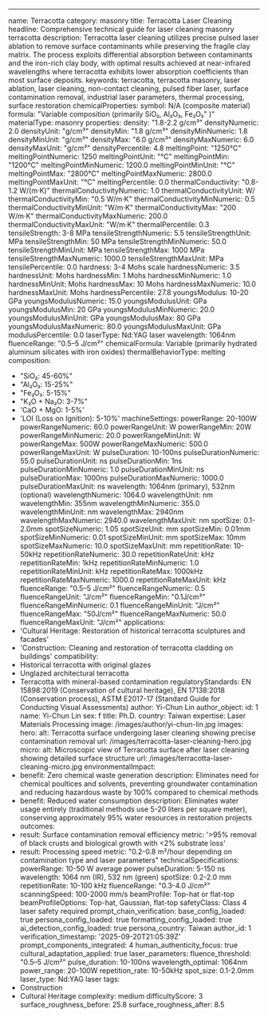 ---
name: Terracotta
category: masonry
title: Terracotta Laser Cleaning
headline: Comprehensive technical guide for laser cleaning masonry terracotta
description: Terracotta laser cleaning utilizes precise pulsed laser ablation to remove
  surface contaminants while preserving the fragile clay matrix. The process exploits
  differential absorption between contaminants and the iron-rich clay body, with optimal
  results achieved at near-infrared wavelengths where terracotta exhibits lower absorption
  coefficients than most surface deposits.
keywords: terracotta, terracotta masonry, laser ablation, laser cleaning, non-contact
  cleaning, pulsed fiber laser, surface contamination removal, industrial laser parameters,
  thermal processing, surface restoration
chemicalProperties:
  symbol: N/A (composite material)
  formula: "Variable composition (primarily SiO₂, Al₂O₃, Fe₂O₃"
    )"
  materialType: masonry
properties:
  density: "1.8-2.2 g/cm³"
  densityNumeric: 2.0
  densityUnit: "g/cm³"
  densityMin: "1.8 g/cm³"
  densityMinNumeric: 1.8
  densityMinUnit: "g/cm³"
  densityMax: "6.0 g/cm³"
  densityMaxNumeric: 6.0
  densityMaxUnit: "g/cm³"
  densityPercentile: 4.8
  meltingPoint: "1250°C"
  meltingPointNumeric: 1250
  meltingPointUnit: "°C"
  meltingPointMin: "1200°C"
  meltingPointMinNumeric: 1200.0
  meltingPointMinUnit: "°C"
  meltingPointMax: "2800°C"
  meltingPointMaxNumeric: 2800.0
  meltingPointMaxUnit: "°C"
  meltingPercentile: 0.0
  thermalConductivity: "0.8-1.2 W/(m·K)"
  thermalConductivityNumeric: 1.0
  thermalConductivityUnit: W/
  thermalConductivityMin: "0.5 W/m·K"
  thermalConductivityMinNumeric: 0.5
  thermalConductivityMinUnit: "W/m·K"
  thermalConductivityMax: "200 W/m·K"
  thermalConductivityMaxNumeric: 200.0
  thermalConductivityMaxUnit: "W/m·K"
  thermalPercentile: 0.3
  tensileStrength: 3-8 MPa
  tensileStrengthNumeric: 5.5
  tensileStrengthUnit: MPa
  tensileStrengthMin: 50 MPa
  tensileStrengthMinNumeric: 50.0
  tensileStrengthMinUnit: MPa
  tensileStrengthMax: 1000 MPa
  tensileStrengthMaxNumeric: 1000.0
  tensileStrengthMaxUnit: MPa
  tensilePercentile: 0.0
  hardness: 3-4 Mohs scale
  hardnessNumeric: 3.5
  hardnessUnit: Mohs
  hardnessMin: 1 Mohs
  hardnessMinNumeric: 1.0
  hardnessMinUnit: Mohs
  hardnessMax: 10 Mohs
  hardnessMaxNumeric: 10.0
  hardnessMaxUnit: Mohs
  hardnessPercentile: 27.8
  youngsModulus: 10-20 GPa
  youngsModulusNumeric: 15.0
  youngsModulusUnit: GPa
  youngsModulusMin: 20 GPa
  youngsModulusMinNumeric: 20.0
  youngsModulusMinUnit: GPa
  youngsModulusMax: 80 GPa
  youngsModulusMaxNumeric: 80.0
  youngsModulusMaxUnit: GPa
  modulusPercentile: 0.0
  laserType: Nd:YAG laser
  wavelength: 1064nm
  fluenceRange: "0.5–5 J/cm²"
  chemicalFormula: Variable (primarily hydrated aluminum silicates with iron oxides)
  thermalBehaviorType: melting
composition:
- "SiO₂: 45-60%"
- "Al₂O₃: 15-25%"
- "Fe₂O₃: 5-15%"
- "K₂O + Na₂O: 3-7%"
- 'CaO + MgO: 1-5%'
- 'LOI (Loss on Ignition): 5-10%'
machineSettings:
  powerRange: 20-100W
  powerRangeNumeric: 60.0
  powerRangeUnit: W
  powerRangeMin: 20W
  powerRangeMinNumeric: 20.0
  powerRangeMinUnit: W
  powerRangeMax: 500W
  powerRangeMaxNumeric: 500.0
  powerRangeMaxUnit: W
  pulseDuration: 10-100ns
  pulseDurationNumeric: 55.0
  pulseDurationUnit: ns
  pulseDurationMin: 1ns
  pulseDurationMinNumeric: 1.0
  pulseDurationMinUnit: ns
  pulseDurationMax: 1000ns
  pulseDurationMaxNumeric: 1000.0
  pulseDurationMaxUnit: ns
  wavelength: 1064nm (primary), 532nm (optional)
  wavelengthNumeric: 1064.0
  wavelengthUnit: nm
  wavelengthMin: 355nm
  wavelengthMinNumeric: 355.0
  wavelengthMinUnit: nm
  wavelengthMax: 2940nm
  wavelengthMaxNumeric: 2940.0
  wavelengthMaxUnit: nm
  spotSize: 0.1-2.0mm
  spotSizeNumeric: 1.05
  spotSizeUnit: mm
  spotSizeMin: 0.01mm
  spotSizeMinNumeric: 0.01
  spotSizeMinUnit: mm
  spotSizeMax: 10mm
  spotSizeMaxNumeric: 10.0
  spotSizeMaxUnit: mm
  repetitionRate: 10-50kHz
  repetitionRateNumeric: 30.0
  repetitionRateUnit: kHz
  repetitionRateMin: 1kHz
  repetitionRateMinNumeric: 1.0
  repetitionRateMinUnit: kHz
  repetitionRateMax: 1000kHz
  repetitionRateMaxNumeric: 1000.0
  repetitionRateMaxUnit: kHz
  fluenceRange: "0.5–5 J/cm²"
  fluenceRangeNumeric: 0.5
  fluenceRangeUnit: "J/cm²"
  fluenceRangeMin: "0.1J/cm²"
  fluenceRangeMinNumeric: 0.1
  fluenceRangeMinUnit: "J/cm²"
  fluenceRangeMax: "50J/cm²"
  fluenceRangeMaxNumeric: 50.0
  fluenceRangeMaxUnit: "J/cm²"
applications:
- 'Cultural Heritage: Restoration of historical terracotta sculptures and facades'
- 'Construction: Cleaning and restoration of terracotta cladding on buildings'
compatibility:
- Historical terracotta with original glazes
- Unglazed architectural terracotta
- Terracotta with mineral-based contamination
regulatoryStandards: EN 15898:2019 (Conservation of cultural heritage), EN 17138:2018
  (Conservation process), ASTM E2017-17 (Standard Guide for Conducting Visual Assessments)
author: Yi-Chun Lin
author_object:
  id: 1
  name: Yi-Chun Lin
  sex: f
  title: Ph.D.
  country: Taiwan
  expertise: Laser Materials Processing
  image: /images/author/yi-chun-lin.jpg
images:
  hero:
    alt: Terracotta surface undergoing laser cleaning showing precise contamination
      removal
    url: /images/terracotta-laser-cleaning-hero.jpg
  micro:
    alt: Microscopic view of Terracotta surface after laser cleaning showing detailed
      surface structure
    url: /images/terracotta-laser-cleaning-micro.jpg
environmentalImpact:
- benefit: Zero chemical waste generation
  description: Eliminates need for chemical poultices and solvents, preventing groundwater
    contamination and reducing hazardous waste by 100% compared to chemical methods
- benefit: Reduced water consumption
  description: Eliminates water usage entirely (traditional methods use 5-20 liters
    per square meter), conserving approximately 95% water resources in restoration
    projects
outcomes:
- result: Surface contamination removal efficiency
  metric: '>95% removal of black crusts and biological growth with <2% substrate loss'
- result: Processing speed
  metric: "0.2-0.8 m²/hour depending on contamination type and laser parameters"
technicalSpecifications:
  powerRange: 10-50 W average power
  pulseDuration: 5-150 ns
  wavelength: 1064 nm (IR), 532 nm (green)
  spotSize: 0.2-2.0 mm
  repetitionRate: 10-100 kHz
  fluenceRange: "0.3-4.0 J/cm²"
  scanningSpeed: 100-2000 mm/s
  beamProfile: Top-hat or flat-top
  beamProfileOptions: Top-hat, Gaussian, flat-top
  safetyClass: Class 4 laser safety required
prompt_chain_verification:
  base_config_loaded: true
  persona_config_loaded: true
  formatting_config_loaded: true
  ai_detection_config_loaded: true
  persona_country: Taiwan
  author_id: 1
  verification_timestamp: '2025-09-20T21:05:39Z'
  prompt_components_integrated: 4
  human_authenticity_focus: true
  cultural_adaptation_applied: true
laser_parameters:
  fluence_threshold: "0.5–5 J/cm²"
  pulse_duration: 10-100ns
  wavelength_optimal: 1064nm
  power_range: 20-100W
  repetition_rate: 10-50kHz
  spot_size: 0.1-2.0mm
  laser_type: Nd:YAG laser
tags:
- Construction
- Cultural Heritage
complexity: medium
difficultyScore: 3
surface_roughness_before: 25.8
surface_roughness_after: 8.5
